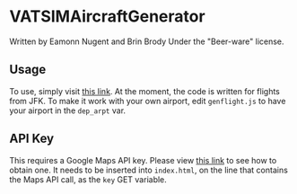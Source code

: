 # VATSIMAircraftGenerator

Written by Eamonn Nugent and Brin Brody
Under the "Beer-ware" license.

## Usage
To use, simply visit [this link](https://demilletech.github.io/eamonn-random/Web/VATSIMAircraftGenerator/index.html).
At the moment, the code is written for flights from JFK. To make it work with your own airport, edit `genflight.js`
to have your airport in the `dep_arpt` var.

## API Key
This requires a Google Maps API key. Please view [this link](https://stackoverflow.com/questions/22294128/how-can-i-get-google-map-api-v3-key)
to see how to obtain one. It needs to be inserted into `index.html`, on the line that contains the Maps API call, as the `key`
GET variable.

